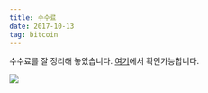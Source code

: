 ```yaml
---
title: 수수료
date: 2017-10-13
tag: bitcoin
---
```


수수료를 잘 정리해 놓았습니다. [여기](https://docs.google.com/spreadsheets/d/1FNiZWax4I3My-lfRx6X7wzJZsogKwp0QpQ0jtC5NZyQ/pubhtml)에서 확인가능합니다.

![](/assets/handling.png)
